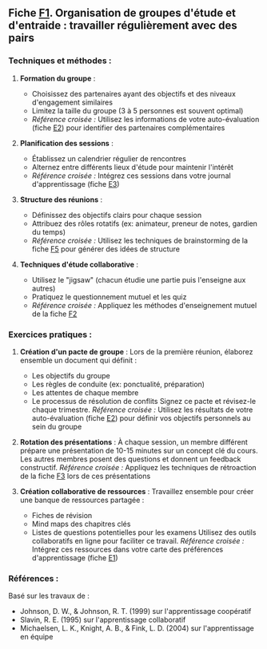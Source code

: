 ## Fiche [F1](<4.6.1. Groupes etude entraide.md>). Organisation de groupes d'étude et d'entraide : travailler régulièrement avec des pairs

### Techniques et méthodes :

1. **Formation du groupe** :
   - Choisissez des partenaires ayant des objectifs et des niveaux d'engagement similaires
   - Limitez la taille du groupe (3 à 5 personnes est souvent optimal)
   - *Référence croisée :* Utilisez les informations de votre auto-évaluation (fiche [E2](<4.5.2. Auto evaluation.md>)) pour identifier des partenaires complémentaires

2. **Planification des sessions** :
   - Établissez un calendrier régulier de rencontres
   - Alternez entre différents lieux d'étude pour maintenir l'intérêt
   - *Référence croisée :* Intégrez ces sessions dans votre journal d'apprentissage (fiche [E3](<4.5.3. Journal apprent.md>))

3. **Structure des réunions** :
   - Définissez des objectifs clairs pour chaque session
   - Attribuez des rôles rotatifs (ex: animateur, preneur de notes, gardien du temps)
   - *Référence croisée :* Utilisez les techniques de brainstorming de la fiche [F5](<4.6.5. Brainstorming.md>) pour générer des idées de structure

4. **Techniques d'étude collaborative** :
   - Utilisez le "jigsaw" (chacun étudie une partie puis l'enseigne aux autres)
   - Pratiquez le questionnement mutuel et les quiz
   - *Référence croisée :* Appliquez les méthodes d'enseignement mutuel de la fiche [F2](<4.6.2. Enseignement mutuel.md>)

### Exercices pratiques :

1. **Création d'un pacte de groupe** :
   Lors de la première réunion, élaborez ensemble un document qui définit :
   - Les objectifs du groupe
   - Les règles de conduite (ex: ponctualité, préparation)
   - Les attentes de chaque membre
   - Le processus de résolution de conflits
   Signez ce pacte et révisez-le chaque trimestre.
   *Référence croisée :* Utilisez les résultats de votre auto-évaluation (fiche [E2](<4.5.2. Auto evaluation.md>)) pour définir vos objectifs personnels au sein du groupe

2. **Rotation des présentations** :
   À chaque session, un membre différent prépare une présentation de 10-15 minutes sur un concept clé du cours. Les autres membres posent des questions et donnent un feedback constructif.
   *Référence croisée :* Appliquez les techniques de rétroaction de la fiche [F3](<4.6.3. Retroaction groupe.md>) lors de ces présentations

3. **Création collaborative de ressources** :
   Travaillez ensemble pour créer une banque de ressources partagée :
   - Fiches de révision
   - Mind maps des chapitres clés
   - Listes de questions potentielles pour les examens
   Utilisez des outils collaboratifs en ligne pour faciliter ce travail.
   *Référence croisée :* Intégrez ces ressources dans votre carte des préférences d'apprentissage (fiche [E1](<4.5.1. Reflex strat apprent.md>))

### Références :

Basé sur les travaux de :
- Johnson, D. W., & Johnson, R. T. (1999) sur l'apprentissage coopératif
- Slavin, R. E. (1995) sur l'apprentissage collaboratif
- Michaelsen, L. K., Knight, A. B., & Fink, L. D. (2004) sur l'apprentissage en équipe